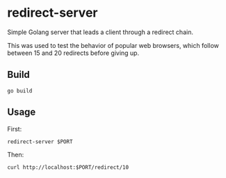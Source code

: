 # redirect-server

Simple Golang server that leads a client through a redirect chain.

This was used to test the behavior of popular web browsers, which follow between 15 and 20 redirects before giving up.

## Build

```shell
go build
```

## Usage

First:
```shell
redirect-server $PORT
```
Then:
```
curl http://localhost:$PORT/redirect/10
```
